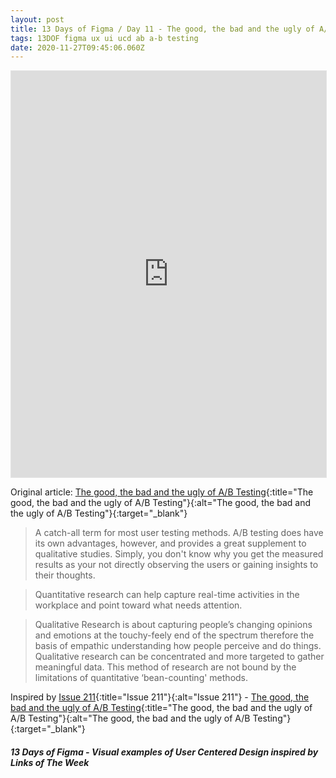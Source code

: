 ```yaml
---
layout: post
title: 13 Days of Figma / Day 11 - The good, the bad and the ugly of A/B Testing
tags: 13DOF figma ux ui ucd ab a-b testing
date: 2020-11-27T09:45:06.060Z
---
```

<iframe style="border: 1px solid rgba(0, 0, 0, 0.1);" width="100%" height="650" src="https://www.figma.com/embed?embed_host=share&url=https%3A%2F%2Fwww.figma.com%2Fproto%2FsiTq7ZJZPo2SPQmLzsoaP8%2F13-Days-of-Figma-Day-11%3Fnode-id%3D1%253A148%26viewport%3D117%252C88%252C0.5%26scaling%3Dmin-zoom" allowfullscreen></iframe>

Original article: [The good, the bad and the ugly of A/B Testing](/issue-211-22-may-2020-a-b-testing-npm-yarn-seo-typography-sopranos/){:title="The good, the bad and the ugly of A/B Testing"}{:alt="The good, the bad and the ugly of A/B Testing"}{:target="_blank"}

> A catch-all term for most user testing methods. A/B testing does have its own advantages, however, and provides a great supplement to qualitative studies. Simply, you don't know why you get the measured results as your not directly observing the users or gaining insights to their thoughts.

> Quantitative research can help capture real-time activities in the workplace and point toward what needs attention.

> Qualitative Research is about capturing people’s changing opinions and emotions at the touchy-feely end of the spectrum therefore the basis of empathic understanding how people perceive and do things.
Qualitative research can be concentrated and more targeted to gather meaningful data. This method of research are not bound by the limitations of quantitative ‘bean-counting' methods.

Inspired by [Issue 211](/issue-211-22-may-2020-a-b-testing-npm-yarn-seo-typography-sopranos/){:title="Issue 211"}{:alt="Issue 211"} - [The good, the bad and the ugly of A/B Testing](https://uxdesign.cc/the-good-the-bad-and-the-ugly-of-a-b-testing-clearleft-90d2f01efca8){:title="The good, the bad and the ugly of A/B Testing"}{:alt="The good, the bad and the ugly of A/B Testing"}{:target="_blank"}

##### 13 Days of Figma - Visual examples of User Centered Design inspired by Links of The Week